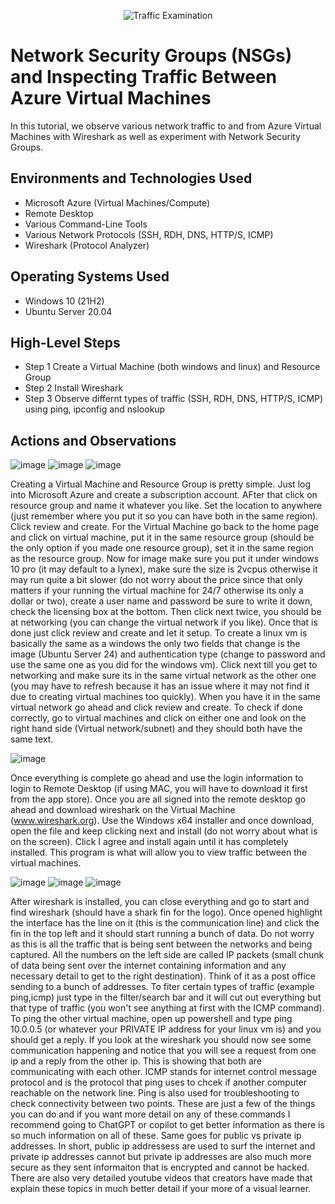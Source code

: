 
<p align="center">
<img src="https://i.imgur.com/Ua7udoS.png" alt="Traffic Examination"/>
</p>

<h1>Network Security Groups (NSGs) and Inspecting Traffic Between Azure Virtual Machines</h1>
In this tutorial, we observe various network traffic to and from Azure Virtual Machines with Wireshark as well as experiment with Network Security Groups. <br />




<h2>Environments and Technologies Used</h2>

- Microsoft Azure (Virtual Machines/Compute)
- Remote Desktop
- Various Command-Line Tools
- Various Network Protocols (SSH, RDH, DNS, HTTP/S, ICMP)
- Wireshark (Protocol Analyzer)

<h2>Operating Systems Used </h2>

- Windows 10 (21H2)
- Ubuntu Server 20.04

<h2>High-Level Steps</h2>

- Step 1 Create a Virtual Machine (both windows and linux) and Resource Group
- Step 2 Install Wireshark
- Step 3 Observe differnt types of traffic (SSH, RDH, DNS, HTTP/S, ICMP) using ping, ipconfig and nslookup

<h2>Actions and Observations</h2>

<p>
  
![image](https://github.com/user-attachments/assets/cb472f46-28ba-4eac-aea3-948f6fb0f53d)
![image](https://github.com/user-attachments/assets/539d844b-02d9-4c55-a7cf-fa112203a79f)
![image](https://github.com/user-attachments/assets/6a74dc81-0d75-4a2d-8a4a-e2f0b22cbd00)

Creating a Virtual Machine and Resource Group is pretty simple. Just log into Microsoft Azure and create a subscription account. AFter that click on resource group and name it whatever you like. Set the location to anywhere (just remember where you put it so you can have both in the same region). Click review and create. For the Virtual Machine go back to the home page and click on virtual machine, put it in the same resource group (should be the only option if you made one resource group), set it in the same region as the resource group. Now for image make sure you put it under windows 10 pro (it may default to a lynex), make sure the size is 2vcpus otherwise it may run quite a bit slower (do not worry about the price since that only matters if your running the virtual machine for 24/7 otherwise its only a dollar or two), create a user name and password be sure to write it down, check the licensing box at the bottom. Then click next twice, you should be at networking (you can change the virtual network if you like). Once that is done just click review and create and let it setup. To create a linux vm is basically the same as a windows the only two fields that change is the image (Ubuntu Server 24) and authentication type (change to password and use the same one as you did for the windows vm). Click next till you get to networking and make sure its in the same virtual network as the other one (you may have to refresh because it has an issue where it may not find it due to creating virtual machines too quickly). When you have it in the same virtual network go ahead and click review and create. To check if done correctly, go to virtual machines and click on either one and look on the right hand side (Virtual network/subnet) and they should both have the same text.

![image](https://github.com/user-attachments/assets/98075d30-b4dc-4abc-97b6-cb5370429558)

Once everything is complete go ahead and use the login information to login to Remote Desktop (if using MAC, you will have to download it first from the app store). Once you are all signed into the remote desktop go ahead and download wireshark on the Virtual Machine (www.wireshark.org). Use the Windows x64 installer and once download, open the file and keep clicking next and install (do not worry about what is on the screen). Click I agree and install again until it has completely installed. This program is what will allow you to view traffic between the virtual machines. 

![image](https://github.com/user-attachments/assets/5af650ce-5acb-4411-b979-0c4069812223)
![image](https://github.com/user-attachments/assets/45210709-e8f1-451e-81e5-1bbfa59d0176)
![image](https://github.com/user-attachments/assets/1fa5d0ca-b8ec-4ef3-8c7b-83b9a8384a8a)

After wireshark is installed, you can close everything and go to start and find wireshark (should have a shark fin for the logo). Once opened highlight the interface has the line on it (this is the communication line) and click the fin in the top left and it should start running a bunch of data. Do not worry as this is all the traffic that is being sent between the networks and being captured. All the numbers on the left side are called IP packets (small chunk of data being sent over the internet containing information and any necessary detail to get to the right destination). Think of it as a post office sending to a bunch of addresses. To fiter certain types of traffic (example ping,icmp) just type in the filter/search bar and it will cut out everything but that type of traffic (you won't see anything at first with the ICMP command). To ping the other virtual machine, open up powershell and type ping 10.0.0.5 (or whatever your PRIVATE IP address for your linux vm is) and you should get a reply. If you look at the wireshark you should now see some communication happening and notice that you will see a request from one ip and a reply from the other ip. This is showing that both are communicating with each other. ICMP stands for internet control message protocol and is the protocol that ping uses to chcek if another computer reachable on the network line. Ping is also used for troubleshooting to check connectivity between two points. These are just a few of the things you can do and if you want more detail on any of these commands I recommend going to ChatGPT or copilot to get better information as there is so much information on all of these. Same goes for public vs private ip addresses. In short, public ip addressess are used to surf the internet and private ip addresses cannot but private ip addresses are also much more secure as they sent informaiton that is encrypted and cannot be hacked. There are also very detailed youtube videos that creators have made that explain these topics in much better detail if your more of a visual learner.
</p>
<br />


